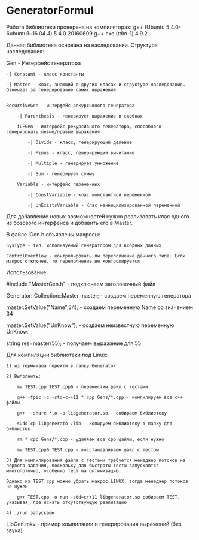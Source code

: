 # GeneratorFormul

Работа библиотеки проверена на компиляторах: 
	g++ (Ubuntu 5.4.0-6ubuntu1~16.04.4) 5.4.0 20160609
	g++.exe (tdm-1) 4.9.2


Данная библиотека основана на наследовании. Структура наследования:

Gen - Интерфейс генератора

	-| Constant - класс константы

	-| Master - клас, знающий о других класах и структуре наследования. Отвечает за генерирование самих выражений


	RecursiveGen - интерфейс рекурсивного генератора

		-| Parenthesis - генерирует выражение в скобках

		iLFGen - интерфейс рекурсивного генератора, способного генерировать левые/правые выражения

			-| Divide - класс, генерирующий деление

			-| Minus - класс, генерирующий вычитание

			-| Multiple - генерирует умножение

			-| Sum - генерирует сумму

		Variable - интерфейс переменных

			-| ConstVariable - клас константной переменной

			-| UnExistsVariable - Клас неиницилизированной переменной 


Для добавление новых возможностей нужно реализовать клас одного из бозового интерфейса и добавить его в Master.

В файле iGen.h объявлены макросы:

	SysType - тип, используемый генератором для входных данных

	ControlOverflow - контролировать ли переполнение данного типа. Если макрос отключен, то переполнение не контролируется


Использование:

#include "MasterGen.h" - подключаем заголовочный файл

Generator::Collection::Master master; - создаем переменную генератора

master.SetValue("Name",34); - создаем переменную Name со значением 34

master.SetValue("UnKnow"); - создаем неизвестную переменную UnKnow.

string res=master(55); - получаем выражение для 55

	
Для компиляции библиотеки под Linux:

	1) из терминала перейти в папку Generator

	2) Выполнить: 

		mv TEST.cpp TEST.cpp6 - переместим файл с тестами

		g++ -fpic -c -std=c++11 *.cpp Gens/*.cpp - компилируем все c++ файлы

		g++ --share *.o -o libgenerator.so - собираем библиотеку

		sudo cp libgenerato /lib - копируем библиотеку в папку для библиотек

		rm *.cpp Gens/*.cpp - удаляем все cpp файлы, если нужно

		mv TEST.cpp6 TEST.cpp - восстанавливаем файл с тестом

	3) Для компилирования файла с тестами требуется менеджер потоков из первого задания, поскольку для быстроты тесты запускаются многопоточно, особенно тест на оптимизацию.

	Однако из TEST.cpp можно убрать макрос LINUX, тогда менеджер потоков не нужен

		g++ TEST.cpp -o run -std=c++11 libgenerator.so собираем TEST, указывая, где искать отсутствующую реализацию

	4) ./run запускаем

LibGen.mkv - пример компиляции и генерирования выражений (без звука)
	
